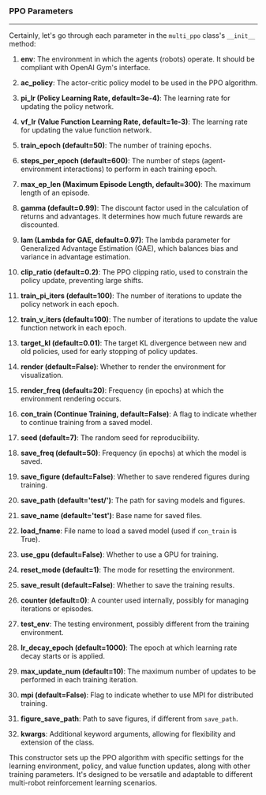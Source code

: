 ### PPO Parameters
---

Certainly, let's go through each parameter in the `multi_ppo` class's `__init__` method:

1. **env**: The environment in which the agents (robots) operate. It should be compliant with OpenAI Gym's interface.

2. **ac_policy**: The actor-critic policy model to be used in the PPO algorithm.

3. **pi_lr (Policy Learning Rate, default=3e-4)**: The learning rate for updating the policy network.

4. **vf_lr (Value Function Learning Rate, default=1e-3)**: The learning rate for updating the value function network.

5. **train_epoch (default=50)**: The number of training epochs.

6. **steps_per_epoch (default=600)**: The number of steps (agent-environment interactions) to perform in each training epoch.

7. **max_ep_len (Maximum Episode Length, default=300)**: The maximum length of an episode.

8. **gamma (default=0.99)**: The discount factor used in the calculation of returns and advantages. It determines how much future rewards are discounted.

9. **lam (Lambda for GAE, default=0.97)**: The lambda parameter for Generalized Advantage Estimation (GAE), which balances bias and variance in advantage estimation.

10. **clip_ratio (default=0.2)**: The PPO clipping ratio, used to constrain the policy update, preventing large shifts.

11. **train_pi_iters (default=100)**: The number of iterations to update the policy network in each epoch.

12. **train_v_iters (default=100)**: The number of iterations to update the value function network in each epoch.

13. **target_kl (default=0.01)**: The target KL divergence between new and old policies, used for early stopping of policy updates.

14. **render (default=False)**: Whether to render the environment for visualization.

15. **render_freq (default=20)**: Frequency (in epochs) at which the environment rendering occurs.

16. **con_train (Continue Training, default=False)**: A flag to indicate whether to continue training from a saved model.

17. **seed (default=7)**: The random seed for reproducibility.

18. **save_freq (default=50)**: Frequency (in epochs) at which the model is saved.

19. **save_figure (default=False)**: Whether to save rendered figures during training.

20. **save_path (default='test/')**: The path for saving models and figures.

21. **save_name (default='test')**: Base name for saved files.

22. **load_fname**: File name to load a saved model (used if `con_train` is True).

23. **use_gpu (default=False)**: Whether to use a GPU for training.

24. **reset_mode (default=1)**: The mode for resetting the environment.

25. **save_result (default=False)**: Whether to save the training results.

26. **counter (default=0)**: A counter used internally, possibly for managing iterations or episodes.

27. **test_env**: The testing environment, possibly different from the training environment.

28. **lr_decay_epoch (default=1000)**: The epoch at which learning rate decay starts or is applied.

29. **max_update_num (default=10)**: The maximum number of updates to be performed in each training iteration.

30. **mpi (default=False)**: Flag to indicate whether to use MPI for distributed training.

31. **figure_save_path**: Path to save figures, if different from `save_path`.

32. **kwargs**: Additional keyword arguments, allowing for flexibility and extension of the class.

This constructor sets up the PPO algorithm with specific settings for the learning environment, policy, and value function updates, along with other training parameters. It's designed to be versatile and adaptable to different multi-robot reinforcement learning scenarios.
